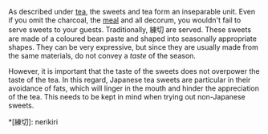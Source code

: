 As described under [tea](#tea), the sweets and tea form an inseparable unit. Even if you omit the charcoal, the [meal](#kaiseki) and all decorum, you wouldn't fail to serve sweets to your guests. Traditionally, 練切 are served. These sweets are made of a coloured bean paste and shaped into seasonally appropriate shapes. They can be very expressive, but since they are usually made from the same materials, do not convey a *taste* of the season.

However, it is important that the taste of the sweets does not overpower the taste of the tea. In this regard, Japanese tea sweets are particular in their avoidance of fats, which will linger in the mouth and hinder the appreciation of the tea. This needs to be kept in mind when trying out non-Japanese sweets.

*[練切]: nerikiri
